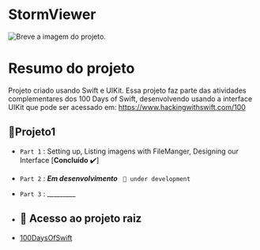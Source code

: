 # StormViewer

![Breve a imagem do projeto.]( )
 # Resumo do projeto
Projeto criado usando Swift e UIKit. Essa projeto faz parte das atividades complementares dos 100 Days of Swift, desenvolvendo usando a interface UIKit que pode ser acessado em: https://www.hackingwithswift.com/100 

## 🔨Projeto1
- `Part 1` :  Setting up, Listing imagens with FileManger, Designing our Interface  [**Concluído** ✔️]
- `Part 2` :  **_Em desenvolvimento_**    ` 📕 under development`
- `Part 3` :   _________

-  ## 📁 Acesso ao projeto raiz
-  <a href="https://github.com/rluispdev/100DaysOfSwift/tree/main/" target="_blank"> 100DaysOfSwift</a>
